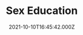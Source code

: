 ---
title: "Sex Education"
year: 2019
date: 2021-10-10T16:45:42.000Z
permalink: /almanac/tv/2021-10-10-sex-education/index.html
season: 1-3
rating: 3
tmdbid: 81356
---